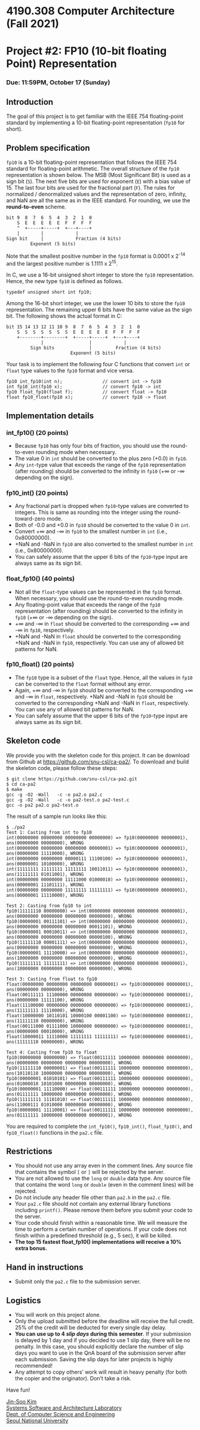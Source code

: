 # 4190.308 Computer Architecture (Fall 2021)

# Project #2: FP10 (10-bit floating Point) Representation

### Due: 11:59PM, October 17 (Sunday)

## Introduction

The goal of this project is to get familiar with the IEEE 754 floating-point standard by implementing a 10-bit floating-point representation (`fp10` for short).

## Problem specification

`fp10` is a 10-bit floating-point representation that follows the IEEE 754 standard for floating-point arithmetic. The overall structure of the `fp10` representation is shown below. The MSB (Most Significant Bit) is used as a sign bit (`S`). The next five bits are used for exponent (`E`) with a bias value of 15. The last four bits are used for the fractional part (`F`). The rules for normalized / denormalized values and the representation of zero, infinity, and NaN are all the same as in the IEEE standard. For rounding, we use the **round-to-even** scheme.

```
bit 9  8  7  6  5  4  3  2  1  0
    S  E  E  E  E  E  F  F  F  F  
    ^  +-----+-----+  +---+----+
    |        |            |                       
Sign bit     |            Fraction (4 bits)
         Exponent (5 bits)                   
```

Note that the smallest positive number in the `fp10` format is 0.0001 x 2<sup>-14</sup> and the largest positive number is 1.1111 x 2<sup>15</sup>.

In C, we use a 16-bit unsigned short integer to store the `fp10` representation. Hence, the new type `fp10` is defined as follows.

```
typedef unsigned short int fp10;
```

Among the 16-bit short integer, we use the lower 10 bits to store the `fp10` representation. The remaining upper 6 bits have the same value as the sign bit. The following shows the actual format in C:

```
bit 15 14 13 12 11 10 9  8  7  6  5  4  3  2  1  0
    S  S  S  S  S  S  S  E  E  E  E  E  F  F  F  F
    +--------+--------+  +-----+-----+  +---+----+
             |                 |            |                       
         Sign bits             |         Fraction (4 bits)
                        Exponent (5 bits)                   
```

Your task is to implement the following four C functions that convert `int` or `float` type values to the `fp10` format and vice versa.

```
fp10 int_fp10(int n);               // convert int -> fp10
int fp10_int(fp10 x);               // convert fp10 -> int
fp10 float_fp10(float f);           // convert float -> fp10
float fp10_float(fp10 x);           // convert fp10 -> float
```

## Implementation details

### int_fp10() (20 points)

- Because `fp10` has only four bits of fraction, you should use the round-to-even rounding mode when necessary.
- The value 0 in `int` should be converted to the plus zero (+0.0) in `fp10`.
- Any `int`-type value that exceeds the range of the `fp10` representation (after rounding) should be converted to the infinity in `fp10` (+∞ or -∞ depending on the sign).

### fp10_int() (20 points)

- Any fractional part is dropped when `fp10`-type values are converted to integers. This is same as rounding into the integer using the round-toward-zero mode.
- Both of -0.0 and +0.0 in `fp10` should be converted to the value 0 in `int`.
- Convert +∞ and -∞ in `fp10` to the smallest number in `int` (i.e., 0x80000000).
- +NaN and -NaN in `fp10` are also converted to the smallest number in `int` (i.e., 0x80000000).
- You can safely assume that the upper 6 bits of the `fp10`-type input are always same as its sign bit.

### float_fp10() (40 points)

- Not all the `float`-type values can be represented in the `fp10` format. When necessary, you should use the round-to-even rounding mode.
- Any floating-point value that exceeds the range of the `fp10` representation (after rounding) should be converted to the infinity in `fp10` (+∞ or -∞ depending on the sign).
- +∞ and -∞ in `float` should be converted to the corresponding +∞ and -∞ in `fp10`, respectively.
- +NaN and -NaN in `float` should be converted to the corresponding +NaN and -NaN in `fp10`, respectively. You can use any of allowed bit patterns for NaN.

### fp10_float() (20 points)

- The `fp10` type is a subset of the `float` type. Hence, all the values in `fp10` can be converted to the `float` format without any error.
- Again, +∞ and -∞ in `fp10` should be converted to the corresponding +∞ and -∞ in `float`, respectively. +NaN and -NaN in `fp10` should be converted to the corresponding +NaN and -NaN in `float`, respectively. You can use any of allowed bit patterns for NaN.
- You can safely assume that the upper 6 bits of the `fp10`-type input are always same as its sign bit.

## Skeleton code

We provide you with the skeleton code for this project. It can be download from Github at https://github.com/snu-csl/ca-pa2/. To download and build the skeleton code, please follow these steps:

```
$ git clone https://github.com/snu-csl/ca-pa2.git
$ cd ca-pa2
$ make
gcc -g -O2 -Wall   -c -o pa2.o pa2.c
gcc -g -O2 -Wall   -c -o pa2-test.o pa2-test.c
gcc -o pa2 pa2.o pa2-test.o
```

The result of a sample run looks like this:

```
$ ./pa2
Test 1: Casting from int to fp10
int(00000000 00000000 00000000 00000000) => fp10(00000000 00000001), ans(00000000 00000000), WRONG
int(00000000 00000000 00000000 00000001) => fp10(00000000 00000001), ans(00000000 11110000), WRONG
int(00000000 00000000 00000111 11100100) => fp10(00000000 00000001), ans(00000001 10100000), WRONG
int(11111111 11111111 11111111 10011011) => fp10(00000000 00000001), ans(11111111 01011001), WRONG
int(00000000 00000000 11111000 01000010) => fp10(00000000 00000001), ans(00000001 11101111), WRONG
int(00000000 00000000 11111111 11111111) => fp10(00000000 00000001), ans(00000001 11110000), WRONG

Test 2: Casting from fp10 to int
fp10(11111110 00000000) => int(00000000 00000000 00000000 00000001), ans(00000000 00000000 00000000 00000000), WRONG
fp10(00000001 00111101) => int(00000000 00000000 00000000 00000001), ans(00000000 00000000 00000000 00011101), WRONG
fp10(00000001 00010011) => int(00000000 00000000 00000000 00000001), ans(00000000 00000000 00000000 00000100), WRONG
fp10(11111110 00001111) => int(00000000 00000000 00000000 00000001), ans(00000000 00000000 00000000 00000000), WRONG
fp10(00000001 11110000) => int(00000000 00000000 00000000 00000001), ans(10000000 00000000 00000000 00000000), WRONG
fp10(11111111 11111111) => int(00000000 00000000 00000000 00000001), ans(10000000 00000000 00000000 00000000), WRONG

Test 3: Casting from float to fp10
float(00000000 00000000 00000000 00000001) => fp10(00000000 00000001), ans(00000000 00000000), WRONG
float(00111111 11100000 00000000 00000000) => fp10(00000000 00000001), ans(00000000 11111100), WRONG
float(11100000 00000000 00000000 00000000) => fp10(00000000 00000001), ans(11111111 11110000), WRONG
float(10000000 10110101 10000100 00001100) => fp10(00000000 00000001), ans(11111110 00000000), WRONG
float(00111000 01111000 10000000 00000000) => fp10(00000000 00000001), ans(00000000 00010000), WRONG
float(10000011 11110000 11111111 11111111) => fp10(00000000 00000001), ans(11111110 00000000), WRONG

Test 4: Casting from fp10 to float
fp10(00000000 00000000) => float(00111111 10000000 00000000 00000000), ans(00000000 00000000 00000000 00000000), WRONG
fp10(11111110 00000001) => float(00111111 10000000 00000000 00000000), ans(10110110 10000000 00000000 00000000), WRONG
fp10(00000001 01010101) => float(00111111 10000000 00000000 00000000), ans(01000010 10101000 00000000 00000000), WRONG
fp10(00000001 11110000) => float(00111111 10000000 00000000 00000000), ans(01111111 10000000 00000000 00000000), WRONG
fp10(11111111 11101010) => float(00111111 10000000 00000000 00000000), ans(11000111 01010000 00000000 00000000), WRONG
fp10(00000001 11110001) => float(00111111 10000000 00000000 00000000), ans(01111111 10000000 00000000 00000001), WRONG
```

You are required to complete the `int_fp10()`, `fp10_int()`, `float_fp10()`, and `fp10_float()` functions in the `pa2.c` file.

## Restrictions

- You should not use any array even in the comment lines. Any source file that contains the symbol `[` or `]` will be rejected by the server.
- You are not allowed to use the `long` or `double` data type. Any source file that contains the word `long` or `double` (even in the comment lines) will be rejected.
- Do not include any header file other than `pa2.h` in the `pa2.c` file.
- Your `pa2.c` file should not contain any external library functions including `printf()`. Please remove them before you submit your code to the server.
- Your code should finish within a reasonable time. We will measure the time to perform a certain number of operations. If your code does not finish within a predefined threshold (e.g., 5 sec), it will be killed.
- **The top 15 fastest float_fp10() implementations will receive a 10% extra bonus.**

## Hand in instructions

- Submit only the `pa2.c` file to the submission server.

## Logistics

- You will work on this project alone.
- Only the upload submitted before the deadline will receive the full credit. 25% of the credit will be deducted for every single day delay.
- **You can use up to 4 *slip days* during this semester**. If your submission is delayed by 1 day and if you decided to use 1 slip day, there will be no penalty. In this case, you should explicitly declare the number of slip days you want to use in the QnA board of the submission server after each submission. Saving the slip days for later projects is highly recommended!
- Any attempt to copy others’ work will result in heavy penalty (for both the copier and the originator). Don’t take a risk.

Have fun!

[Jin-Soo Kim](mailto:jinsoo.kim_AT_snu.ac.kr)  
[Systems Software and Architecture Laboratory](http://csl.snu.ac.kr)  
[Dept. of Computer Science and Engineering](http://cse.snu.ac.kr)  
[Seoul National University](http://www.snu.ac.kr)
